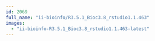 ```yaml
---
id: 2069
full_name: "ii-bioinfo/R3.5.1_Bioc3.8_rstudio1.1.463"
images: 
  - "ii-bioinfo-R3.5.1_Bioc3.8_rstudio1.1.463-latest"
---
```

